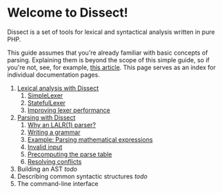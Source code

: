 Welcome to Dissect!
===================

Dissect is a set of tools for lexical and syntactical analysis
written in pure PHP.

This guide assumes that you're already familiar with basic concepts
of parsing. Explaining them is beyond the scope of this simple guide,
so if you're not, see, for example, [this article][parsing].
This page serves as an index for individual documentation pages.

1. [Lexical analysis with Dissect](lexing.md)
    1. [SimpleLexer](lexing.md#simplelexer)
    2. [StatefulLexer](lexing.md#statefullexer)
    3. [Improving lexer performance](lexing.md#improving-lexer-performance)
2. [Parsing with Dissect](parsing.md)
    1. [Why an LALR(1) parser?](parsing.md#why-an-lalr1-parser)
    2. [Writing a grammar](parsing.md#writing-a-grammar)
    3. [Example: Parsing mathematical expressions](parsing.md#example-parsing-mathematical-expressions)
    4. [Invalid input](parsing.md#invalid-input)
    5. [Precomputing the parse table](parsing.md#precomputing-the-parse-table)
    6. [Resolving conflicts](parsing.md#resolving-conflicts)
3. Building an AST *todo*
4. Describing common syntactic structures *todo*
5. The command-line interface

[parsing]: http://en.wikipedia.org/wiki/Parsing
